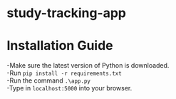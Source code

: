 # study-tracking-app

# Installation Guide

-Make sure the latest version of Python is downloaded.\
-Run `pip install -r requirements.txt`\
-Run the command `.\app.py`\
-Type in `localhost:5000` into your browser.